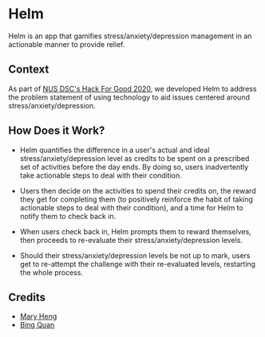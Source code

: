# Helm
Helm is an app that gamifies stress/anxiety/depression management in an actionable manner to provide relief.

## Context
As part of [NUS DSC's Hack For Good 2020](https://dsc.comp.nus.edu.sg/hackforgood2020), we developed Helm to address the problem statement of using technology to aid issues centered around stress/anxiety/depression.

## How Does it Work?
- Helm quantifies the difference in a user's actual and ideal stress/anxiety/depression level as credits to be spent on a prescribed set of activities before the day ends. By doing so, users inadvertently take actionable steps to deal with their condition.

- Users then decide on the activities to spend their credits on, the reward they get for completing them (to positively reinforce the habit of taking actionable steps to deal with their condition), and a time for Helm to notify them to check back in.

- When users check back in, Helm prompts them to reward themselves, then proceeds to re-evaluate their stress/anxiety/depression levels.

- Should their stress/anxiety/depression levels be not up to mark, users get to re-attempt the challenge with their re-evaluated levels, restarting the whole process.

## Credits
- [Mary Heng](https://github.com/maryheng)
- [Bing Quan](https://github.com/chuabingquan)